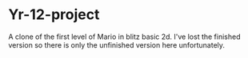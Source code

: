 # Yr-12-project
A clone of the first level of Mario in blitz basic 2d. I've lost the finished version so there is only the unfinished version here unfortunately.
